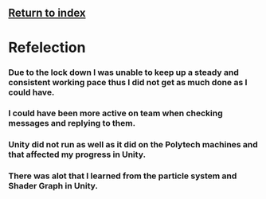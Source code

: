 ## <a href="index">Return to index</a>


# Refelection

### Due to the lock down I was unable to keep up a steady and consistent working pace thus I did not get as much done as I could have.
### I could have been more active on team when checking messages and replying to them.
### Unity did not run as well as it did on the Polytech machines and that affected my progress in Unity.
### There was alot that I learned from the particle system and Shader Graph in Unity.
